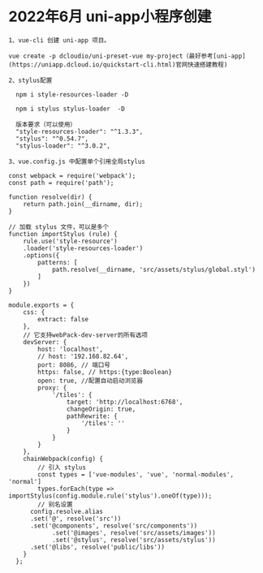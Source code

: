 # 2022年6月 uni-app小程序创建

    1、vue-cli 创建 uni-app 项目。
        
    vue create -p dcloudio/uni-preset-vue my-project（最好参考[uni-app](https://uniapp.dcloud.io/quickstart-cli.html)官网快速搭建教程)

    2、stylus配置

      npm i style-resources-loader -D

      npm i stylus stylus-loader  -D

      版本要求（可以使用）
      "style-resources-loader": "^1.3.3",
      "stylus": "^0.54.7",
      "stylus-loader": "^3.0.2",

    3、vue.config.js 中配置单个引用全局stylus

    const webpack = require('webpack');
    const path = require('path');
    
    function resolve(dir) {
        return path.join(__dirname, dir);
    }
    
    // 加载 stylus 文件，可以是多个
    function importStylus (rule) {
        rule.use('style-resource')
        .loader('style-resources-loader')
        .options({
            patterns: [
                path.resolve(__dirname, 'src/assets/stylus/global.styl')
            ]
        })
    }
    
    module.exports = {      
        css: {
            extract: false
        },
        // 它支持webPack-dev-server的所有选项
        devServer: {
            host: 'localhost',
            // host: '192.168.82.64',
            port: 8086, // 端口号
            https: false, // https:{type:Boolean}
            open: true, //配置自动启动浏览器
            proxy: {
                '/tiles': {
                    target: 'http://localhost:6768',
                    changeOrigin: true,
                    pathRewrite: {
                        '/tiles': ''
                    }
                }
            }
        },
        chainWebpack(config) {
            // 引入 stylus
            const types = ['vue-modules', 'vue', 'normal-modules', 'normal']
            types.forEach(type => importStylus(config.module.rule('stylus').oneOf(type)));
            // 别名设置
          config.resolve.alias
          .set('@', resolve('src'))
          .set('@components', resolve('src/components'))
                .set('@images', resolve('src/assets/images'))
                .set('@stylus', resolve('src/assets/stylus'))
          .set('@libs', resolve('public/libs'))
        }
      };
